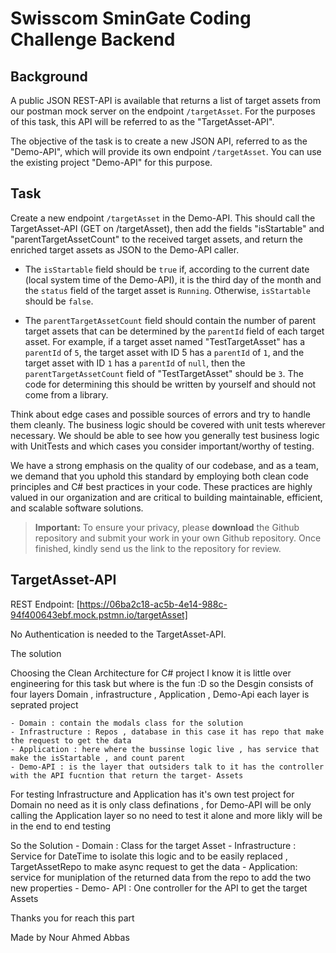 # Swisscom SminGate Coding Challenge Backend

## Background
A public JSON REST-API is available that returns a list of target assets from our postman mock server on the endpoint ```/targetAsset```. For the purposes of this task, this API will be referred to as the "TargetAsset-API".

The objective of the task is to create a new JSON API, referred to as the "Demo-API", which will provide its own endpoint ```/targetAsset```. You can use the existing project "Demo-API" for this purpose.

## Task
Create a new endpoint ```/targetAsset``` in the Demo-API. This should call the TargetAsset-API (GET on /targetAsset), then add the fields "isStartable" and "parentTargetAssetCount" to the received target assets, and return the enriched target assets as JSON to the Demo-API caller.

- The ```isStartable``` field should be ```true```&nbsp;if, according to the current date (local system time of the Demo-API), it is the third day of the month and the ```status``` field of the target asset is ```Running```. Otherwise, ```isStartable``` should be ```false```.

- The ```parentTargetAssetCount``` field should contain the number of parent target assets that can be determined by the ```parentId``` field of each target asset. For example, if a target asset named "TestTargetAsset" has a ```parentId``` of ```5```, the target asset with ID 5 has a ```parentId``` of ```1```, and the target asset with ID ```1``` has a ```parentId``` of ```null```, then the ```parentTargetAssetCount``` field of "TestTargetAsset" should be ```3```. The code for determining this should be written by yourself and should not come from a library.

Think about edge cases and possible sources of errors and try to handle them cleanly. The business logic should be covered with unit tests wherever necessary. We should be able to see how you generally test business logic with UnitTests and which cases you consider important/worthy of testing.

We have a strong emphasis on the quality of our codebase, and as a team, we demand that you uphold this standard by employing both clean code principles and C# best practices in your code. These practices are highly valued in our organization and are critical to building maintainable, efficient, and scalable software solutions.

> **Important:** To ensure your privacy, please **download** the Github repository and submit your work in your own Github repository. Once finished, kindly send us the link to the repository for review.

## TargetAsset-API
REST Endpoint:&nbsp;[https://06ba2c18-ac5b-4e14-988c-94f400643ebf.mock.pstmn.io/targetAsset]

No Authentication is needed to the TargetAsset-API.


The solution 

Choosing the Clean Architecture for C# project I know it is little over engineering for this task but where is the fun :D
so the Desgin consists of four layers Domain , infrastructure , Application , Demo-Api each layer is seprated project

	- Domain : contain the modals class for the solution
	- Infrastructure : Repos , database in this case it has repo that make the request to get the data 
	- Application : here where the bussinse logic live , has service that make the isStartable , and count parent 
	- Demo-API : is the layer that outsiders talk to it has the controller with the API fucntion that return the target- Assets 

For testing Infrastructure and Application has it's own test project 
for Domain no need as it is only class definations , for Demo-API will be only calling the Application layer so no need to test it alone and more likly will be in the end to end testing 

So the Solution 
	- Domain : Class for the target Asset
	- Infrastructure : Service for DateTime to isolate this logic and to be easily replaced , TargetAssetRepo to make async request to get the data 
	- Application: service for muniplation of the returned data from the repo to add the two new properties 
	- Demo- API : One controller for the API to get the target Assets 

Thanks you for reach this part 

Made by Nour Ahmed Abbas 
